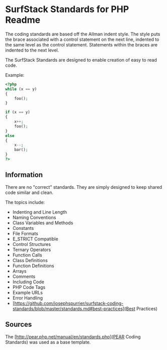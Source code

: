 SurfStack Standards for PHP Readme
==================================

The coding standards are based off the Allman indent style. The style puts the
brace associated with a control statement on the next line, indented to the
same level as the control statement. Statements within the braces are indented
to the next level.

The SurfStack Standards are designed to enable creation of easy to read code.

Example:

```php
<?php
while (x == y)
{
    foo();
}

if (x == y) 
{
    x++;
    foo();
} 
else 
{
    x--;
    bar();
}
?>
```

Information
-----------

There are no "correct" standards. They are simply designed to keep shared code
similar and clean.

The topics include:
- Indenting and Line Length
- Naming Conventions
- Class Variables and Methods
- Constants
- File Formats
- E_STRICT Compatible
- Control Structures
- Ternary Operators
- Function Calls
- Class Definitions
- Function Definitions
- Arrays
- Comments
- Including Code
- PHP Code Tags
- Example URLs
- Error Handling
- [https://github.com/josephspurrier/surfstack-coding-standards/blob/master/standards.md#best-practices](Best Practices)



Sources
-------

The [http://pear.php.net/manual/en/standards.php](PEAR Coding Standards)
was used as a base template.